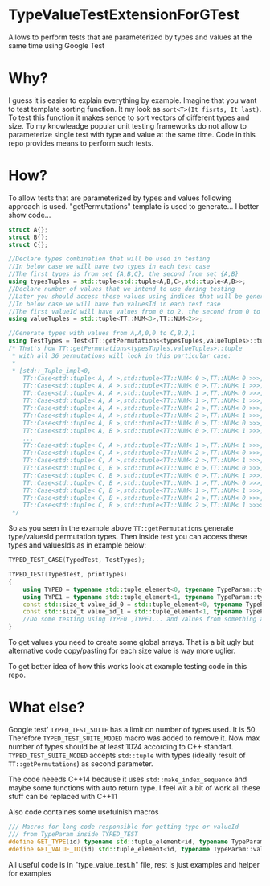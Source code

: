 # TypeValueTestExtensionForGTest
 
Allows to perform tests that are parameterized by types and values at the same time using Google Test

# Why?
I guess it is easier to explain everything by example. Imagine that you want to test template sorting function. It my look as `sort<T>(It fisrts, It last)`. To test this function it makes sence to sort vectors of different types and size. To my knowleadge popular unit testing frameworks do not allow to parameterize single test with type and value at the same time. Code in this repo provides means to perform such tests.

# How?
To allow tests that are parameterized by types and values following approach is used. "getPermutations" template is used to generate... I better show code...

```cpp
struct A{};
struct B{};
struct C{};

//Declare types combination that will be used in testing
//In below case we will have two types in each test case
//The first types is from set {A,B,C}, the second from set {A,B}
using typesTuples = std::tuple<std::tuple<A,B,C>,std::tuple<A,B>>;
//Declare number of values that we intend to use during testing
//Later you should access these values using indices that will be generated
//In below case we will have two valuesId in each test case
//The first valueId will have values from 0 to 2, the second from 0 to 1
using valueTuples = std::tuple<TT::NUM<3>,TT::NUM<2>>;

//Generate types with values from A,A,0,0 to C,B,2,1
using TestTypes = Test<TT::getPermutations<typesTuples,valueTuples>::tuple>::Types;
/* That's how TT::getPermutations<typesTuples,valueTuples>::tuple
 * with all 36 permutations will look in this particular case:
 *
 * [std::_Tuple_impl<0,
    TT::Case<std::tuple< A, A >,std::tuple<TT::NUM< 0 >,TT::NUM< 0 >>>,
    TT::Case<std::tuple< A, A >,std::tuple<TT::NUM< 0 >,TT::NUM< 1 >>>,
    TT::Case<std::tuple< A, A >,std::tuple<TT::NUM< 1 >,TT::NUM< 0 >>>,
    TT::Case<std::tuple< A, A >,std::tuple<TT::NUM< 1 >,TT::NUM< 1 >>>,
    TT::Case<std::tuple< A, A >,std::tuple<TT::NUM< 2 >,TT::NUM< 0 >>>,
    TT::Case<std::tuple< A, A >,std::tuple<TT::NUM< 2 >,TT::NUM< 1 >>>,
    TT::Case<std::tuple< A, B >,std::tuple<TT::NUM< 0 >,TT::NUM< 0 >>>,
    TT::Case<std::tuple< A, B >,std::tuple<TT::NUM< 0 >,TT::NUM< 1 >>>,
    ...
    TT::Case<std::tuple< C, A >,std::tuple<TT::NUM< 1 >,TT::NUM< 1 >>>,
    TT::Case<std::tuple< C, A >,std::tuple<TT::NUM< 2 >,TT::NUM< 0 >>>,
    TT::Case<std::tuple< C, A >,std::tuple<TT::NUM< 2 >,TT::NUM< 1 >>>,
    TT::Case<std::tuple< C, B >,std::tuple<TT::NUM< 0 >,TT::NUM< 0 >>>,
    TT::Case<std::tuple< C, B >,std::tuple<TT::NUM< 0 >,TT::NUM< 1 >>>,
    TT::Case<std::tuple< C, B >,std::tuple<TT::NUM< 1 >,TT::NUM< 0 >>>,
    TT::Case<std::tuple< C, B >,std::tuple<TT::NUM< 1 >,TT::NUM< 1 >>>,
    TT::Case<std::tuple< C, B >,std::tuple<TT::NUM< 2 >,TT::NUM< 0 >>>,
    TT::Case<std::tuple< C, B >,std::tuple<TT::NUM< 2 >,TT::NUM< 1 >>>>]
 */
```

So as you seen in the example above `TT::getPermutations` generate type/valuesId permutation types.
Then inside test you can access these types and valuesIds as in example below:

```cpp
TYPED_TEST_CASE(TypedTest, TestTypes);

TYPED_TEST(TypedTest, printTypes)
{
    using TYPE0 = typename std::tuple_element<0, typename TypeParam::types>;//Will be A,B or C
    using TYPE1 = typename std::tuple_element<1, typename TypeParam::types>;//Will be A or B
    const std::size_t value_id_0 = std::tuple_element<0, typename TypeParam::valuesId>::type::value;//Will be 0,1 or 2
    const std::size_t value_id_1 = std::tuple_element<1, typename TypeParam::valuesId>::type::value;//Will be 0 or 1
    //Do some testing using TYPE0 ,TYPE1... and values from something as MY_GLOBAL_ARRAY0[value_id_0], MY_GLOBAL_ARRAY1[value_id_1]...
}
```
To get values you need to create some global arrays. That is a bit ugly but alternative code copy/pasting for each size value is way more uglier. 

To get better idea of how this works look at example testing code in this repo.

# What else?
Google test' `TYPED_TEST_SUITE` has a limit on number of types used. It is 50. Therefore `TYPED_TEST_SUITE_MODED` macro was added to remove it. Now max number of types should be at least 1024 according to C++ standart. `TYPED_TEST_SUITE_MODED` accepts `std::tuple` with types (ideally result of `TT::getPermutations`) as second parameter.

The code neeeds C++14 because it uses `std::make_index_sequence` and maybe some functions with auto return type. I feel wit a bit of work all these stuff can be replaced with C++11

Also code containes some usefulnish macros
```cpp
/// Macros for long code responsible for getting type or valueId
/// from TypeParam inside TYPED_TEST
#define GET_TYPE(id) typename std::tuple_element<id, typename TypeParam::types>::type
#define GET_VALUE_ID(id) std::tuple_element<id, typename TypeParam::valuesId>::type::value
```
All useful code is in "type_value_test.h" file, rest is just examples and helper for examples
